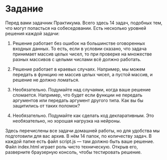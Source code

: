 # Задание

Перед вами задачник Практикума. Всего здесь 14 задач, подобных тем, что могут
попасться на собеседовании.
Есть несколько уровней решения каждой задачи:

1. Решение работает без ошибок на большинстве оговоренных входных данных.
То есть, если в условии сказано, что задача принимает массив целых чисел, то при
проверке на множестве разных массивов с целыми числами всё должно работать.

2. Решение работает в краевых случаях. Например, мы можем передать в функцию
не массив целых чисел, а пустой массив, и решение не должно ломаться.

3. Необязательно. Подумайте над случаями, когда ваше решение сломается.
Например, что будет если функции не передать аргументов или передать
аргумент другого типа. Как вы бы защитились от таких поломок?

4. Необязательно. Подумайте как сделать код декларативным. Это необязательно,
но хорошая нагрузка на нейроны.

Здесь перечислены все задачи домашней работы, но для удобства мы подготовили для
вас архив. В нём 14 папок, по количеству задач. В каждой папке есть файл script.js — там
должно быть ваше решение. Файл index.html играет роль чисто техническую. Открыв
его, разверните браузерную консоль, чтобы тестировать решение.
